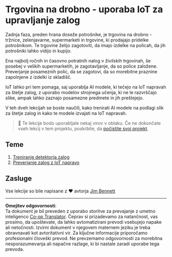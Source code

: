 <!--
CO_OP_TRANSLATOR_METADATA:
{
  "original_hash": "22a1d6e49f2a689fe5bfa7802a7241fc",
  "translation_date": "2025-08-28T14:21:17+00:00",
  "source_file": "5-retail/README.md",
  "language_code": "sl"
}
-->
# Trgovina na drobno - uporaba IoT za upravljanje zalog

Zadnja faza, preden hrana doseže potrošnike, je trgovina na drobno - tržnice, zelenjavarne, supermarketi in trgovine, ki prodajajo pridelke potrošnikom. Te trgovine želijo zagotoviti, da imajo izdelke na policah, da jih potrošniki lahko vidijo in kupijo.

Ena najbolj ročnih in časovno potratnih nalog v živilskih trgovinah, še posebej v velikih supermarketih, je zagotavljanje, da so police založene. Preverjanje posameznih polic, da se zagotovi, da so morebitne praznine zapolnjene z izdelki iz skladišč.

IoT lahko pri tem pomaga, saj uporablja AI modele, ki tečejo na IoT napravah za štetje zalog, z uporabo modelov strojnega učenja, ki ne le razvrščajo slike, ampak lahko zaznajo posamezne predmete in jih preštejejo.

V teh dveh lekcijah se boste naučili, kako trenirati AI modele na podlagi slik za štetje zalog in kako te modele izvajati na IoT napravah.

> 💁 Te lekcije bodo uporabljale nekaj virov v oblaku. Če ne dokončate vseh lekcij v tem projektu, poskrbite, da [počistite svoj projekt](../clean-up.md).

## Teme

1. [Treniranje detektorja zalog](./lessons/1-train-stock-detector/README.md)
1. [Preverjanje zalog z IoT napravo](./lessons/2-check-stock-device/README.md)

## Zasluge

Vse lekcije so bile napisane z ♥️ avtorja [Jim Bennett](https://GitHub.com/JimBobBennett)

---

**Omejitev odgovornosti**:  
Ta dokument je bil preveden z uporabo storitve za prevajanje z umetno inteligenco [Co-op Translator](https://github.com/Azure/co-op-translator). Čeprav si prizadevamo za natančnost, vas prosimo, da upoštevate, da lahko avtomatizirani prevodi vsebujejo napake ali netočnosti. Izvirni dokument v njegovem maternem jeziku je treba obravnavati kot avtoritativni vir. Za ključne informacije priporočamo profesionalni človeški prevod. Ne prevzemamo odgovornosti za morebitna nesporazumevanja ali napačne razlage, ki bi nastale zaradi uporabe tega prevoda.